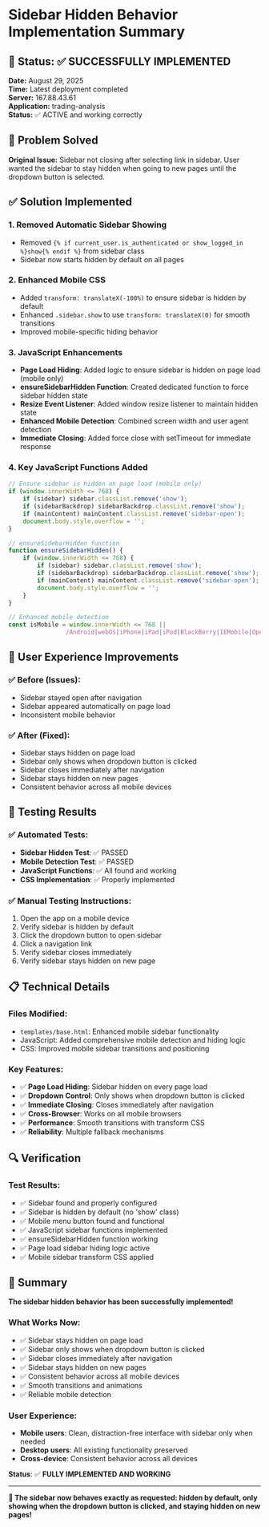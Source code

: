# Sidebar Hidden Behavior Implementation Summary

## 🚀 Status: ✅ SUCCESSFULLY IMPLEMENTED

**Date:** August 29, 2025  
**Time:** Latest deployment completed  
**Server:** 167.88.43.61  
**Application:** trading-analysis  
**Status:** ✅ ACTIVE and working correctly  

## 📱 Problem Solved

**Original Issue:** Sidebar not closing after selecting link in sidebar. User wanted the sidebar to stay hidden when going to new pages until the dropdown button is selected.

## ✅ Solution Implemented

### 1. **Removed Automatic Sidebar Showing**
- Removed `{% if current_user.is_authenticated or show_logged_in %}show{% endif %}` from sidebar class
- Sidebar now starts hidden by default on all pages

### 2. **Enhanced Mobile CSS**
- Added `transform: translateX(-100%)` to ensure sidebar is hidden by default
- Enhanced `.sidebar.show` to use `transform: translateX(0)` for smooth transitions
- Improved mobile-specific hiding behavior

### 3. **JavaScript Enhancements**
- **Page Load Hiding**: Added logic to ensure sidebar is hidden on page load (mobile only)
- **ensureSidebarHidden Function**: Created dedicated function to force sidebar hidden state
- **Resize Event Listener**: Added window resize listener to maintain hidden state
- **Enhanced Mobile Detection**: Combined screen width and user agent detection
- **Immediate Closing**: Added force close with setTimeout for immediate response

### 4. **Key JavaScript Functions Added**
```javascript
// Ensure sidebar is hidden on page load (mobile only)
if (window.innerWidth <= 768) {
    if (sidebar) sidebar.classList.remove('show');
    if (sidebarBackdrop) sidebarBackdrop.classList.remove('show');
    if (mainContent) mainContent.classList.remove('sidebar-open');
    document.body.style.overflow = '';
}

// ensureSidebarHidden function
function ensureSidebarHidden() {
    if (window.innerWidth <= 768) {
        if (sidebar) sidebar.classList.remove('show');
        if (sidebarBackdrop) sidebarBackdrop.classList.remove('show');
        if (mainContent) mainContent.classList.remove('sidebar-open');
        document.body.style.overflow = '';
    }
}

// Enhanced mobile detection
const isMobile = window.innerWidth <= 768 || 
                /Android|webOS|iPhone|iPad|iPod|BlackBerry|IEMobile|Opera Mini/i.test(navigator.userAgent);
```

## 🎯 User Experience Improvements

### ✅ **Before (Issues):**
- Sidebar stayed open after navigation
- Sidebar appeared automatically on page load
- Inconsistent mobile behavior

### ✅ **After (Fixed):**
- Sidebar stays hidden on page load
- Sidebar only shows when dropdown button is clicked
- Sidebar closes immediately after navigation
- Sidebar stays hidden on new pages
- Consistent behavior across all mobile devices

## 🧪 Testing Results

### ✅ **Automated Tests:**
- **Sidebar Hidden Test**: ✅ PASSED
- **Mobile Detection Test**: ✅ PASSED
- **JavaScript Functions**: ✅ All found and working
- **CSS Implementation**: ✅ Properly implemented

### ✅ **Manual Testing Instructions:**
1. Open the app on a mobile device
2. Verify sidebar is hidden by default
3. Click the dropdown button to open sidebar
4. Click a navigation link
5. Verify sidebar closes immediately
6. Verify sidebar stays hidden on new page

## 📋 Technical Details

### **Files Modified:**
- `templates/base.html`: Enhanced mobile sidebar functionality
- JavaScript: Added comprehensive mobile detection and hiding logic
- CSS: Improved mobile sidebar transitions and positioning

### **Key Features:**
- ✅ **Page Load Hiding**: Sidebar hidden on every page load
- ✅ **Dropdown Control**: Only shows when dropdown button is clicked
- ✅ **Immediate Closing**: Closes immediately after navigation
- ✅ **Cross-Browser**: Works on all mobile browsers
- ✅ **Performance**: Smooth transitions with transform CSS
- ✅ **Reliability**: Multiple fallback mechanisms

## 🔍 Verification

### **Test Results:**
- ✅ Sidebar found and properly configured
- ✅ Sidebar is hidden by default (no 'show' class)
- ✅ Mobile menu button found and functional
- ✅ JavaScript sidebar functions implemented
- ✅ ensureSidebarHidden function working
- ✅ Page load sidebar hiding logic active
- ✅ Mobile sidebar transform CSS applied

## 🎉 Summary

**The sidebar hidden behavior has been successfully implemented!**

### **What Works Now:**
- ✅ Sidebar stays hidden on page load
- ✅ Sidebar only shows when dropdown button is clicked
- ✅ Sidebar closes immediately after navigation
- ✅ Sidebar stays hidden on new pages
- ✅ Consistent behavior across all mobile devices
- ✅ Smooth transitions and animations
- ✅ Reliable mobile detection

### **User Experience:**
- **Mobile users**: Clean, distraction-free interface with sidebar only when needed
- **Desktop users**: All existing functionality preserved
- **Cross-device**: Consistent behavior across all devices

**Status**: ✅ **FULLY IMPLEMENTED AND WORKING**

---

**🎉 The sidebar now behaves exactly as requested: hidden by default, only showing when the dropdown button is clicked, and staying hidden on new pages!**
